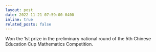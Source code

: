 ```yaml
---
layout: post
date: 2022-11-21 07:59:00-0400
inline: true
related_posts: false
---
```


Won the 1st prize in the preliminary national round of the 5th Chinese Education Cup Mathematics Competition.